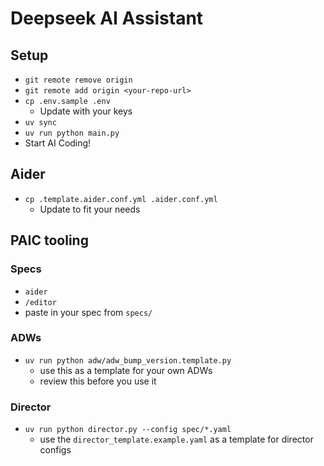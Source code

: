 # Deepseek AI Assistant

## Setup

- `git remote remove origin`
- `git remote add origin <your-repo-url>`
- `cp .env.sample .env`
  - Update with your keys
- `uv sync`
- `uv run python main.py`
- Start AI Coding!

## Aider

- `cp .template.aider.conf.yml .aider.conf.yml`
  - Update to fit your needs

## PAIC tooling

### Specs

- `aider`
- `/editor`
- paste in your spec from `specs/`

### ADWs 

- `uv run python adw/adw_bump_version.template.py`
  - use this as a template for your own ADWs
  - review this before you use it

### Director

- `uv run python director.py --config spec/*.yaml`
  - use the `director_template.example.yaml` as a template for director configs
